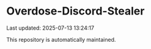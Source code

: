 # Overdose-Discord-Stealer

Last updated: 2025-07-13 13:24:17

This repository is automatically maintained.
